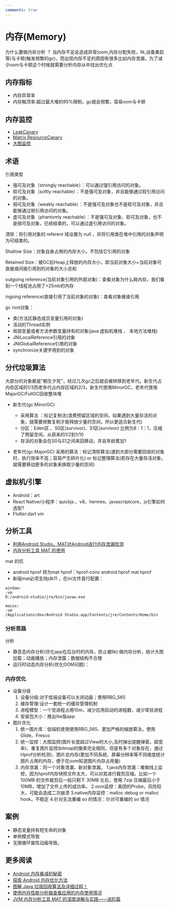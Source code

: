 ```yaml
---
comments: true
---
```

# 内存(Memory)

为什么要做内存分析 ？ 当内存不足会造成异常(oom,内存分配失败，llk,设备重启等)与卡顿(触发频繁的gc)，而出现内存不足的原因有很多比如内存泄漏，为了减少oom与卡顿这个时候就需要分析内存从中找出优化点

## 内存指标
- 内存异常率
- 内存触顶率:超过最大堆的85%限制，gc就会频繁，容易oom与卡顿

## 内存监控
- [LeakCanary](https://github.com/square/leakcanary)
- [Matrix ResourceCanary](https://github.com/Tencent/matrix/wiki/Matrix-Android-ResourceCanary)
- [大图监控]()

## 术语

引用类型
- 强可及对象（strongly reachable）：可以通过强引用访问的对象。
- 软可及对象（softly reachable）：不是强可及对象，并且能够通过软引用访问的对象。
- 弱可及对象（weakly reachable）：不是强可及对象也不是软可及对象，并且能够通过弱引用访问的对象。
- 虚可及对象（phantomly reachable）：不是强可及对象、软可及对象，也不是弱可及对象，已经结束的，可以通过虚引用访问的对象。

清除：将引用对象的 referent 域设置为 null ，并将引用类在堆中引用的对象声明为可结束的。

Shallow Size：对象自身占用的内存大小，不包括它引用的对象

Retained Size：被GC后Heap上释放的内存大小，即当前对象大小+当前对象可直接或间接引用到的对象的大小总和

outgoing reference(当前对象引用的外部对象)：查看对象为什么耗内存，我们看到一个线程池占用了>25mb的内存

ingoing reference(直接引用了当前对象的对象)：查看对象被谁引用

gc root对象：
- 类(方法区静态成员变量引用的对象)
- 活动的Thread实例
- 局部变量或者方法参数变量持有的对象(java 虚拟机堆栈 、 本地方法堆栈)
- JNILocalReference引用的对象
- JNIGlobalReference引用的对象
- synchronize关键字用到的对象

## 分代垃圾算法

大部分的对象都是"朝生夕死"，经过几次gc之后就会被转移到老年代。新生代占内存区域的1/3而老年代占内存区域的2/3，新生代使用MinorGC，老年代使用MajorGC/FullGC回收整块堆

- 新生代(gc:MinorGC)
  - 采用算法 ：标记复制法(浪费预留区域的空间，如果遇到大量存活的对象，就需要频繁复制才能释放少量的空间，所以更适合新生代)
  - 分区：Eden区 、S0区(survivor)、S1区(survivor) 比例为8：1：1，压缩了预留空间，从原来的1/2到1/10
  - 存活的对象会在S0与S1之间来回移动，并且年龄累加1

- 老年代(gc:MajorGC)
采用的算法：标记清除算法(遇到大部分需要回收的对象时，执行效率不高；容易产生碎片化) or 标记整理算法(若存在大量存活对象，就需要移动更多的对象来换取少量的空间)




## 虚拟机/引擎
  - Android：art
  - React Native/小程序：quickjs 、v8、hermes、javascriptcore，js引擎如何选型?
  - Flutter:dart vm


## 分析工具
- [利用Android Studio、MAT对Android进行内存泄漏检测](https://joyrun.github.io/2016/08/08/AndroidMemoryLeak/)
- [内存分析工具 MAT 的使用](http://www.cnblogs.com/tianzhijiexian/p/4268131.html)

mat 的坑
- android hprof 转为mat hprof：hprof-conv android.hprof mat.hprof
- 新版mat必须支持jdk11 ，在ini文件首行配置：
```
window:
-vm
D:/android-studio/jre/bin/javaw.exe

macos:
-vm
/Applications/dev/Android Studio.app/Contents/jre/Contents/Home/bin
```


### 分析思路
分析
- 静息态内存分析(优化app在后台时的内存，防止被llk):做内存分析，统计大图加载；动画播放；内存泄露；数据结构不合理
- 运行时动态内存分析(优化OOM问题)：

### 内存优化
- 设备分级
    1. 设备分级:对于低端设备可以关闭动画；使用RBG_565
    2. 缓存管理:设计一套统一的缓存管理机制
    3. 进程模型：一个空进程占用10m，减少应用启动的进程数，减少常驻进程
    4. 安装包大小：推出lite版app
- 图片优化
    1. 统一图片库：低端机使用使用RBG_565、更加严格的缩放算法，使用Glide、Fresco
    2. 统一监控：大图监控(图片长度超过View的大小,及时弹出提醒弹窗，超宽率)、重复图片监控(bitmap的像素完全相同，但是有多个对象存在，通过Hprof分析检测)、图片总内存(更加不同系统、屏幕分辨率等不同维度统计图片占用的内存，便于在oom知道图片内存占用量)
    3. 内存泄漏：同一个对象泄漏、新对象泄漏。
            1.java内存泄漏：难做线上监控，因为hprof内存快照文件太大，可以对其进行裁剪压缩。比如一个 100MB 的文件裁剪后一般只剩下 30MB 左右，使用 7zip 压缩最后小于 10MB，增加了文件上传的成功率。
            2.oom监控：美团的Probe，风险较大，可能会造成二次崩溃
            3.native内存监控：malloc debug or malloc hook，不稳定
            4.针对无法重编 so 的情况：针对可重编的 so 情况

## 案例
- 静态变量持有短生命的对象
- 单例模式导致
- 无限循环属性动画导致。



## 更多阅读
- [Android 内存暴减的秘密](https://cloud.tencent.com/developer/article/1013705)
- [探索 Android 内存优化方法](https://juejin.cn/post/6844903897958449166#heading-35)
- [图解 Java 垃圾回收算法及详细过程！](https://xie.infoq.cn/article/9d4830f6c0c1e2df0753f9858)
- [使用内存性能分析器查看应用的内存使用情况](https://developer.android.com/studio/profile/memory-profiler)
- [JVM 内存分析工具 MAT 的深度讲解与实践——进阶篇](https://juejin.cn/post/6911624328472133646#heading-24)
